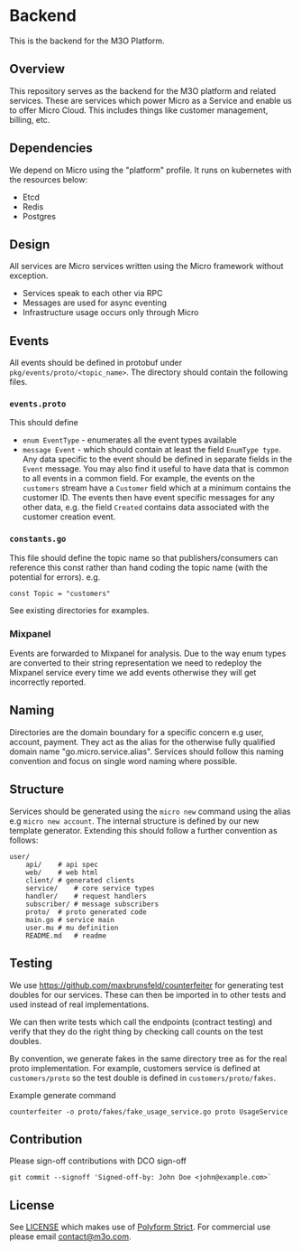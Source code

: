 # Backend

This is the backend for the M3O Platform.

## Overview

This repository serves as the backend for the M3O platform and related services. These are services which power Micro as a Service and enable us 
to offer Micro Cloud. This includes things like customer management, billing, etc.

## Dependencies

We depend on Micro using the "platform" profile. It runs on kubernetes with the resources below:

- Etcd
- Redis
- Postgres

## Design

All services are Micro services written using the Micro framework without exception.

- Services speak to each other via RPC
- Messages are used for async eventing
- Infrastructure usage occurs only through Micro

## Events
All events should be defined in protobuf under `pkg/events/proto/<topic_name>`. The directory should contain the following files.
### `events.proto` 
This should define 
- `enum EventType` - enumerates all the event types available
- `message Event` - which should contain at least the field `EnumType type`. Any data specific to the event should be defined in separate fields in the `Event` message. You may also find it useful to have data that is common to all events in a common field. For example, the events on the `customers` stream have a `Customer` field which at a minimum contains the customer ID. The events then have event specific messages for any other data, e.g. the field `Created` contains data associated with the customer creation event.  
   
### `constants.go`
This file should define the topic name so that publishers/consumers can reference this const rather than hand coding the topic name (with the potential for errors). e.g. 

```
const Topic = "customers"
```

See existing directories for examples.

### Mixpanel
Events are forwarded to Mixpanel for analysis. Due to the way enum types are converted to their string representation we need to redeploy the Mixpanel service every time we add events otherwise they will get incorrectly reported.

## Naming

Directories are the domain boundary for a specific concern e.g user, account, payment. They act as the 
alias for the otherwise fully qualified domain name "go.micro.service.alias". Services should follow 
this naming convention and focus on single word naming where possible.

## Structure

Services should be generated using the `micro new` command using the alias e.g `micro new account`. 
The internal structure is defined by our new template generator. Extending this should follow 
a further convention as follows:

```
user/
    api/	# api spec
    web/	# web html
    client/	# generated clients
    service/	# core service types
    handler/	# request handlers
    subscriber/	# message subscribers
    proto/	# proto generated code
    main.go	# service main
    user.mu	# mu definition
    README.md	# readme
```

## Testing
We use https://github.com/maxbrunsfeld/counterfeiter for generating test doubles for our services. These can then be imported in to other tests and used instead of real implementations. 

We can then write tests which call the endpoints (contract testing) and verify that they do the right thing by checking call counts on the test doubles. 

By convention, we generate fakes in the same directory tree as for the real proto implementation. For example, customers service is defined at `customers/proto` so the test double is defined in `customers/proto/fakes`. 

Example generate command 
```
counterfeiter -o proto/fakes/fake_usage_service.go proto UsageService
``` 


## Contribution

Please sign-off contributions with DCO sign-off

```
git commit --signoff 'Signed-off-by: John Doe <john@example.com>`
```

## License

See [LICENSE](LICENSE) which makes use of [Polyform Strict](https://polyformproject.org/licenses/strict/1.0.0/). 
For commercial use please email [contact@m3o.com](mailto:contact@m3o.com). 
